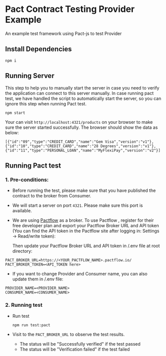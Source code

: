 # Pact Contract Testing Provider Example

An example test framework using Pact-js to test Provider

## Install Dependencies

`npm i`

## Running Server

This step to help you to manually start the server in case you need to verify the application can connect to this server manually. In case running pact test, we have handled the script to automatically start the server, so you can ignore this step when running Pact test.

   `npm start`
   
Your can visit `http://localhost:4321/products` on your browser to make sure the server started successfully. The browser should show the data as below:

`[{"id":"09","type":"CREDIT_CARD","name":"Gem Visa","version":"v1"},{"id":"10","type":"CREDIT_CARD","name":"28 Degrees","version":"v1"},{"id":"11","type":"PERSONAL_LOAN","name":"MyFlexiPay","version":"v2"}]`

## Running Pact test

### 1. Pre-conditions:

- Before running the test, please make sure that you have published the contract to the broker from Consumer.

- We will start a server on port `4321`. Please make sure this port is available.

- We are using [Pactflow](https://pactflow.io/) as a broker. To use Pactflow , register for their free developer plan and export your Pactflow Broker URL and API token (You can find the API token in the Pactflow site after logging in: Settings -> Read/write token):

  Then update your Pactflow Broker URL and API token in /.env file at root directory:

```
PACT_BROKER_URL=https://<YOUR_PACTFLOW_NAME>.pactflow.io/
PACT_BROKER_TOKEN=<API_TOKEN here>
```

- If you want to change Provider and Consumer name, you can also update them in /.env file:

```
PROVIDER_NAME=<PROVIDER_NAME>
CONSUMER_NAME=<CONSUMER_NAME>
```

### 2. Running test

- Run test

    `npm run test:pact`

- Visit to the `PACT_BROKER_URL` to observe the test results.
   - The status will be "Successfully verified" if the test passed
   - The status will be "Verification failed" if the test failed


